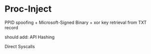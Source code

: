 # Proc-Inject
PPID spoofing + Microsoft-Signed Binary + xor key retrieval from TXT record

should add:
  API Hashing
  
  Direct Syscalls
  
